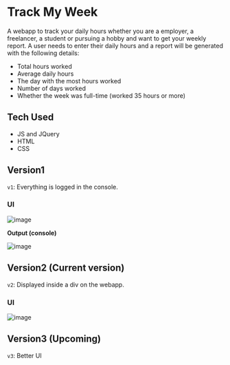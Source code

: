 # Track My Week
A webapp to track your daily hours whether you are a employer, a freelancer, a student or pursuing a hobby and want to get your weekly report.
A user needs to enter their daily hours and a report will be generated with the following details:
- Total hours worked
- Average daily hours
- The day with the most hours worked
- Number of days worked
- Whether the week was full-time (worked 35 hours or more)

## Tech Used
- JS and JQuery
- HTML
- CSS

## Version1
`v1`: Everything is logged in the console.

### UI
![image](https://github.com/user-attachments/assets/31edddc5-7cac-4a57-b98a-96d21b78cd92)

**Output (console)**

![image](https://github.com/user-attachments/assets/f58de92c-3db3-4ef0-9fd1-76ea6656b69e)


## Version2 (Current version)
`v2`: Displayed inside a div on the webapp.

### UI
![image](https://github.com/user-attachments/assets/f7bc2cbb-470e-4a30-ac5d-e6bfedfc35bf)


## Version3 (Upcoming)
`v3`: Better UI
